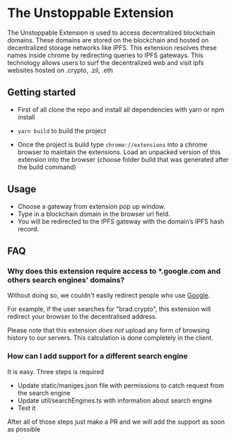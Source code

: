# The Unstoppable Extension

The Unstoppable Extension is used to access decentralized blockchain domains. These domains are stored on the blockchain and hosted on decentralized storage networks like IPFS. This extension resolves these names inside chrome by redirecting queries to IPFS gateways. This technology allows users to surf the decentralized web and visit ipfs websites hosted on .crypto, .zil, .eth 

## Getting started
 * First of all clone the repo and install all dependencies with yarn or npm install
 
 * ```yarn build``` to build the project
 
 * Once the project is build type ```chrome://extensions``` into a chrome browser to maintain the extensions. Load an unpacked version of this extension into the browser (choose folder build that was generated after the build command) 


## Usage
 * Choose a gateway from extension pop up window.
 * Type in a blockchain domain in the browser url field.
 * You will be redirected to the IPFS gateway with the domain’s IPFS hash record. 

## FAQ

### Why does this extension require access to *.google.com and others search engines' domains?

Without doing so, we couldn't easily redirect people who use [Google](https://digg.com/video/tech-ceos-testified-before-congress-and-things-got-awkward).

For example, if the user searches for "brad.crypto", this extension will redirect your browser to the decentralised address.

Please note that this extension *does not* upload any form of browsing history to our servers. This calculation is done completely in the client.

### How can I add support for a different search engine

It is easy. Three steps is required
 * Update static/maniges.json file with permissions to catch request from the search engine
 * Update util/searchEngines.ts with information about search engine
 * Test it

After all of those steps just make a PR and we will add the support as soon as possible